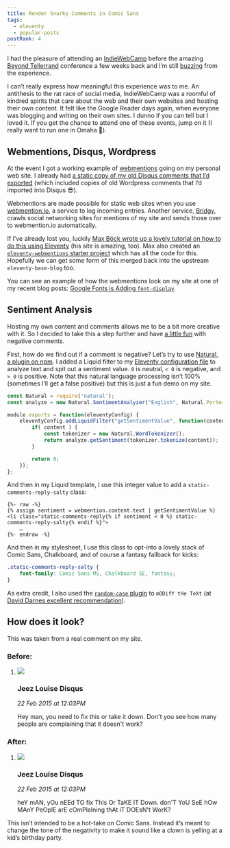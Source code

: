 ```yaml
---
title: Render Snarky Comments in Comic Sans
tags:
  - eleventy
  - popular-posts
postRank: 4
---
```

I had the pleasure of attending an [IndieWebCamp](https://indieweb.org/) before the amazing [Beyond Tellerrand](https://beyondtellerrand.com/) conference a few weeks back and I’m still [buzzing](https://twitter.com/zachleat/status/1127489938448977920) from the experience.

I can’t really express how meaningful this experience was to me. An antithesis to the rat race of social media, IndieWebCamp was a roomful of kindred spirits that care about the web and their own websites and hosting their own content. It felt like the Google Reader days again, when everyone was blogging and writing on their own sites. I dunno if you can tell but I loved it. If you get the chance to attend one of these events, jump on it (I really want to run one in Omaha 👀).

## Webmentions, Disqus, Wordpress

At the event I got a working example of [webmentions](https://indieweb.org/Webmention) going on my personal web site. I already had [a static copy of my old Disqus comments that I’d exported](/web/disqus-import/) (which included copies of old Wordpress comments that I’d imported into Disqus 😎).

Webmentions are made possible for static web sites when you use [webmention.io](https://webmention.io/), a service to log incoming entries. Another service, [Bridgy](https://brid.gy/), crawls social networking sites for mentions of my site and sends those over to webmention.io automatically.

If I’ve already lost you, luckily [Max Böck wrote up a lovely tutorial on how to do this using Eleventy](https://mxb.dev/blog/using-webmentions-on-static-sites/) (his site is amazing, too). Max also created an [`eleventy-webmentions` starter project](https://github.com/maxboeck/eleventy-webmentions) which has all the code for this. Hopefully we can get some form of this merged back into the upstream `eleventy-base-blog` too.

You can see an example of how the webmentions look on my site at one of my recent blog posts: [Google Fonts is Adding `font-display`](/web/google-fonts-display/#webmentions).

## Sentiment Analysis

Hosting my own content and comments allows me to be a bit more creative with it. So I decided to take this a step further and have [a little fun](https://twitter.com/zachleat/status/1132727088031653891) with negative comments.

First, how do we find out if a comment is negative? Let’s try to use [Natural, a plugin on npm](https://www.npmjs.com/package/natural). I added a Liquid filter to my [Eleventy configuration file](https://www.11ty.io/docs/config/) to analyze text and spit out a sentiment value. `0` is neutral, `< 0` is negative, and `> 0` is positive. Note that this natural language processing isn’t 100% (sometimes I’ll get a false positive) but this is just a fun demo on my site.

```js
const Natural = require('natural');
const analyze = new Natural.SentimentAnalyzer("English", Natural.PorterStemmer, "afinn");

module.exports = function(eleventyConfig) {
    eleventyConfig.addLiquidFilter("getSentimentValue", function(content) {
        if( content ) {
            const tokenizer = new Natural.WordTokenizer();
            return analyze.getSentiment(tokenizer.tokenize(content));
        }

        return 0;
    });
};
```

And then in my Liquid template, I use this integer value to add a `static-comments-reply-salty` class:

```
{%- raw -%}
{% assign sentiment = webmention.content.text | getSentimentValue %}
<li class="static-comments-reply{% if sentiment < 0 %} static-comments-reply-salty{% endif %}">
    …
{%- endraw -%}
```

And then in my stylesheet, I use this class to opt-into a lovely stack of Comic Sans, Chalkboard, and of course a fantasy fallback for kicks:

```css
.static-comments-reply-salty {
    font-family: Comic Sans MS, Chalkboard SE, fantasy;
}
```

As extra credit, I also used the [`random-case` plugin](https://www.npmjs.com/package/random-case) to `mODifY tHe TeXt` (at [David Darnes excellent recommendation](https://twitter.com/DavidDarnes/status/1132732852196511744)).

## How does it look?

This was taken from a real comment on my site.

### Before:

<div class="livedemo" data-demo-label="Snarky Comment">
    <ol class="static-comments static-comments-webmentions">
        <li class="static-comments-reply">
            <div class="static-comments-hed">
                <img src="https://www.gravatar.com/avatar/38e4a1731159a21bbce9890693c81380?d=mm&amp;s=60" class="static-comments-img">
                <h3 class="static-comments-title cased">Jeez Louise <span class="tag-inline" title="Readonly Comment Archived from Disqus (Disqus has been removed from this site)">Disqus</span></h3>
                <em class="static-comments-date"><a>22 Feb 2015 at 12:03PM</a></em>
            </div>
            <div class="static-comments-msg"><p>Hey man, you need to fix this or take it down.  Don't you see how many people are complaining that it doesn't work?</p></div>
            <ol>
        </li>
    </ol>
</div>

### After:

<div class="livedemo" data-demo-label="Snarky Comment">
    <ol class="static-comments static-comments-webmentions">
        <li class="static-comments-reply static-comments-reply-salty">
            <div class="static-comments-hed">
                <img src="https://www.gravatar.com/avatar/38e4a1731159a21bbce9890693c81380?d=mm&amp;s=60" class="static-comments-img">
                <h3 class="static-comments-title cased">Jeez Louise <span class="tag-inline" title="Readonly Comment Archived from Disqus (Disqus has been removed from this site)">Disqus</span></h3>
                <em class="static-comments-date"><a>22 Feb 2015 at 12:03PM</a></em>
            </div>
            <div class="static-comments-msg"><p>heY mAN, yOu nEEd TO fix ThIs Or TaKE IT Down. don'T YoU SeE hOw MAnY PeOplE arE cOmPlaIning thAt iT DOEsN't WorK?</p></div>
            <ol>
        </li>
    </ol>
</div>

This isn’t intended to be a hot-take on Comic Sans. Instead it’s meant to change the tone of the negativity to make it sound like a clown is yelling at a kid’s birthday party.
